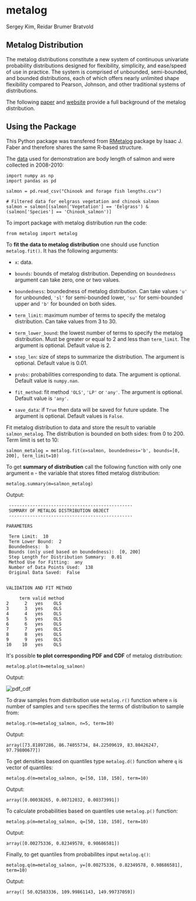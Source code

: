 # metalog
Sergey Kim, Reidar Brumer Bratvold


## Metalog Distribution

The metalog distributions constitute a new system of continuous univariate probability distributions designed for flexibility, simplicity, and ease/speed of use in practice. The system is comprised of unbounded, semi-bounded, and bounded distributions, each of which offers nearly unlimited shape flexibility compared to Pearson, Johnson, and other traditional systems of distributions.

The following [paper](http://www.metalogdistributions.com/images/TheMetalogDistributions.pdf) and [website](http://www.metalogdistributions.com/home.html) provide a full background of the metalog distribution.


## Using the Package

This Python package was transfered from [RMetalog](https://github.com/isaacfab/RMetalog) package by Isaac J. Faber and therefore shares the same R-based structure.

The [data](https://www.sciencebase.gov/catalog/item/5b45380fe4b060350a140b7b) used for demonstration are body length of salmon and were collected in 2008-2010:

```
import numpy as np
import pandas as pd

salmon = pd.read_csv("Chinook and forage fish lengths.csv")

# Filtered data for eelgrass vegetation and chinook salmon
salmon = salmon[(salmon['Vegetation'] == 'Eelgrass') & (salmon['Species'] == 'Chinook_salmon')]
```

To import package with metalog distribution run the code:

```
from metalog import metalog
```

To **fit the data to metalog distribution** one should use function ```metalog.fit()```. It has the following arguments:

- ```x```: data.

- ```bounds```: bounds of metalog distribution. Depending on ```boundedness``` argument can take zero, one or two values.

- ```boundedness```: boundedness of metalog distribution. Can take values ```'u'``` for unbounded, ```'sl'``` for semi-bounded lower, ```'su'``` for semi-bounded upper and ```'b'``` for bounded on both sides.

- ```term_limit```: maximum number of terms to specify the metalog distribution. Can take values from 3 to 30.

- ```term_lower_bound```: the lowest number of terms to specify the metalog distribution. Must be greater or equal to 2 and less than ```term_limit```. The argument is optional. Default value is 2.

- ```step_len```: size of steps to summarize the distribution. The argument is optional. Default value is 0.01.

- ```probs```: probabilities corresponding to data. The argument is optional. Default value is ```numpy.nan```.

- ```fit_method```: fit method ```'OLS'```, ```'LP'``` or ```'any'```. The argument is optional. Default value is ```'any'```.

- ```save_data```: if ```True``` then data will be saved for future update. The argument is optional. Default values is ```False```.

Fit metalog distribution to data and store the result to variable ```salmon_metalog```. The distribution is bounded on both sides: from 0 to 200. Term limit is set to 10:

```
salmon_metalog = metalog.fit(x=salmon, boundedness='b', bounds=[0, 200], term_limit=10)
```

To get **summary of distribution** call the following function with only one argument ```m``` - the variable that stores fitted metalog distribution:

```
metalog.summary(m=salmon_metalog)
```

Output:

```
 -----------------------------------------------
 SUMMARY OF METALOG DISTRIBUTION OBJECT
 -----------------------------------------------

PARAMETERS
 
 Term Limit:  10 
 Term Lower Bound:  2 
 Boundedness:  b 
 Bounds (only used based on boundedness):  [0, 200] 
 Step Length for Distribution Summary:  0.01 
 Method Use for Fitting:  any 
 Number of Data Points Used:  138 
 Original Data Saved:  False 
 

VALIDATION AND FIT METHOD
 
     term valid method
2      2   yes    OLS
3      3   yes    OLS
4      4   yes    OLS
5      5   yes    OLS
6      6   yes    OLS
7      7   yes    OLS
8      8   yes    OLS
9      9   yes    OLS
10    10   yes    OLS
```

It's possible **to plot corresponding PDF and CDF** of metalog distribution:

```
metalog.plot(m=metalog_salmon)
```

Output:

![pdf_cdf](https://raw.githubusercontent.com/kimsergeo/metalog/master/figures/figure_1.png)

To draw samples from distribution use ```metalog.r()``` function where ```n``` is number of samples and ```term``` specifies the terms of distribution to sample from:

```
metalog.r(m=metalog_salmon, n=5, term=10)
```

Output:

```
array([73.81897286, 86.74055734, 84.22509619, 83.80426247, 97.79800677])
```

To get densities based on quantiles type ```metalog.d()``` function where ```q``` is vector of quantiles:

```
metalog.d(m=metalog_salmon, q=[50, 110, 150], term=10)
```

Output:

```
array([0.00038265, 0.00712032, 0.00373991])
```

To calculate probabilities based on quantiles use ```metalog.p()``` function:

```
metalog.p(m=metalog_salmon, q=[50, 110, 150], term=10)
```

Output:

```
array([0.00275336, 0.82349578, 0.98686581])
```

Finally, to get quantiles from probabilites input ```metalog.q()```:

```
metalog.q(m=metalog_salmon, y=[0.00275336, 0.82349578, 0.98686581], term=10)
```

Output:

```
array([ 50.02583336, 109.99861143, 149.99737059])
```
